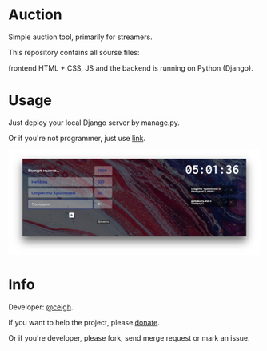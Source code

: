 # Auction

Simple auction tool, primarily for streamers.

This repository contains all sourse files: 

frontend HTML + CSS, JS and the backend is running on Python (Django).

# Usage

Just deploy your local Django server by manage.py.

Or if you're not programmer, just use [link](https://woodsauc.pythonanywhere.com).

![Preview](demo.png)

# Info

Developer: [@ceigh](https://gitlab.com/ceigh 'Artjom Löbsack').

If you want to help the project, please [donate](https://www.donationalerts.com/r/hecig).

Or if you're developer, please fork, send merge request or mark an issue.
